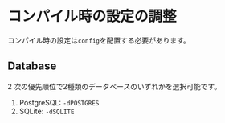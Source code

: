 # コンパイル時の設定の調整

コンパイル時の設定は`config`を配置する必要があります。

## Database

2 次の優先順位で2種類のデータベースのいずれかを選択可能です。

1. PostgreSQL: `-dPOSTGRES`
2. SQLite:  `-dSQLITE`
